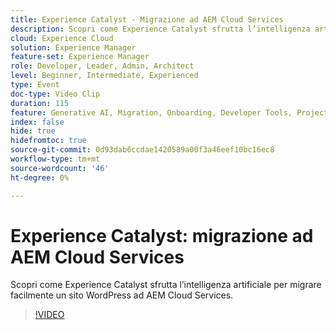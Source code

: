 ```yaml
---
title: Experience Catalyst - Migrazione ad AEM Cloud Services
description: Scopri come Experience Catalyst sfrutta l’intelligenza artificiale per migrare facilmente un sito WordPress ad AEM Cloud Services.
cloud: Experience Cloud
solution: Experience Manager
feature-set: Experience Manager
role: Developer, Leader, Admin, Architect
level: Beginner, Intermediate, Experienced
type: Event
doc-type: Video Clip
duration: 115
feature: Generative AI, Migration, Onboarding, Developer Tools, Projects
index: false
hide: true
hidefromtoc: true
source-git-commit: 0d93dab6ccdae1420589a00f3a46eef10bc16ec8
workflow-type: tm+mt
source-wordcount: '46'
ht-degree: 0%

---
```



# Experience Catalyst: migrazione ad AEM Cloud Services

Scopri come Experience Catalyst sfrutta l’intelligenza artificiale per migrare facilmente un sito WordPress ad AEM Cloud Services.

>[!VIDEO](https://video.tv.adobe.com/v/3459228/?learn=on&enablevpops)
